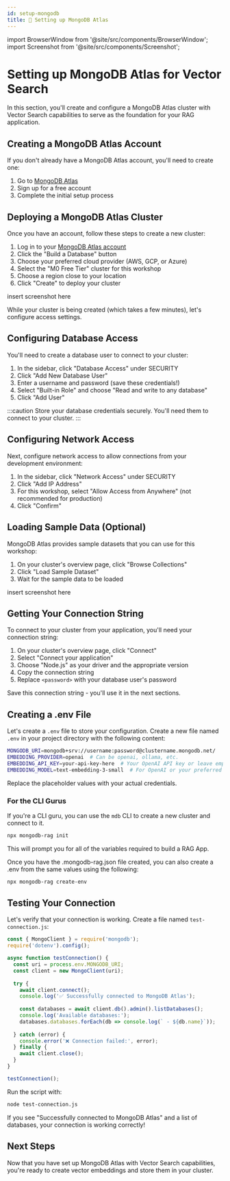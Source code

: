 ```yaml
---
id: setup-mongodb
title: 👐 Setting up MongoDB Atlas
---
```


import BrowserWindow from '@site/src/components/BrowserWindow';
import Screenshot from '@site/src/components/Screenshot';

# Setting up MongoDB Atlas for Vector Search

In this section, you'll create and configure a MongoDB Atlas cluster with Vector Search capabilities to serve as the foundation for your RAG application.

## Creating a MongoDB Atlas Account

If you don't already have a MongoDB Atlas account, you'll need to create one:

1. Go to [MongoDB Atlas](https://mdb.link/rag-signup)
2. Sign up for a free account
3. Complete the initial setup process

## Deploying a MongoDB Atlas Cluster

Once you have an account, follow these steps to create a new cluster:

1. Log in to your [MongoDB Atlas account](https://cloud.mongodb.com)
2. Click the "Build a Database" button
3. Choose your preferred cloud provider (AWS, GCP, or Azure)
4. Select the "M0 Free Tier" cluster for this workshop
5. Choose a region close to your location
6. Click "Create" to deploy your cluster

insert screenshot here

While your cluster is being created (which takes a few minutes), let's configure access settings.

## Configuring Database Access

You'll need to create a database user to connect to your cluster:

1. In the sidebar, click "Database Access" under SECURITY
2. Click "Add New Database User"
3. Enter a username and password (save these credentials!)
4. Select "Built-in Role" and choose "Read and write to any database"
5. Click "Add User"

:::caution
Store your database credentials securely. You'll need them to connect to your cluster.
:::

## Configuring Network Access

Next, configure network access to allow connections from your development environment:

1. In the sidebar, click "Network Access" under SECURITY
2. Click "Add IP Address"
3. For this workshop, select "Allow Access from Anywhere" (not recommended for production)
4. Click "Confirm"

## Loading Sample Data (Optional)

MongoDB Atlas provides sample datasets that you can use for this workshop:

1. On your cluster's overview page, click "Browse Collections"
2. Click "Load Sample Dataset"
3. Wait for the sample data to be loaded

insert screenshot here

## Getting Your Connection String

To connect to your cluster from your application, you'll need your connection string:

1. On your cluster's overview page, click "Connect"
2. Select "Connect your application"
3. Choose "Node.js" as your driver and the appropriate version
4. Copy the connection string
5. Replace `<password>` with your database user's password

Save this connection string - you'll use it in the next sections.

## Creating a .env File

Let's create a `.env` file to store your configuration. Create a new file named `.env` in your project directory with the following content:

```bash
MONGODB_URI=mongodb+srv://username:password@clustername.mongodb.net/
EMBEDDING_PROVIDER=openai  # Can be openai, ollama, etc.
EMBEDDING_API_KEY=your-api-key-here  # Your OpenAI API key or leave empty for Ollama
EMBEDDING_MODEL=text-embedding-3-small  # For OpenAI or your preferred model
```

Replace the placeholder values with your actual credentials.

### For the CLI Gurus

If you're a CLI guru, you can use the `mdb` CLI to create a new cluster and connect to it.

```bash
npx mongodb-rag init
```

This will prompt you for all of the variables required to build a RAG App.

Once you have the .mongodb-rag.json file created, you can also create a .env from the same values using the following:

```bash
npx mongodb-rag create-env
```

## Testing Your Connection

Let's verify that your connection is working. Create a file named `test-connection.js`:

```javascript
const { MongoClient } = require('mongodb');
require('dotenv').config();

async function testConnection() {
  const uri = process.env.MONGODB_URI;
  const client = new MongoClient(uri);
  
  try {
    await client.connect();
    console.log('✅ Successfully connected to MongoDB Atlas');
    
    const databases = await client.db().admin().listDatabases();
    console.log('Available databases:');
    databases.databases.forEach(db => console.log(` - ${db.name}`));
    
  } catch (error) {
    console.error('❌ Connection failed:', error);
  } finally {
    await client.close();
  }
}

testConnection();
```

Run the script with:

```bash
node test-connection.js
```

If you see "Successfully connected to MongoDB Atlas" and a list of databases, your connection is working correctly!

## Next Steps

Now that you have set up MongoDB Atlas with Vector Search capabilities, you're ready to create vector embeddings and store them in your cluster.
